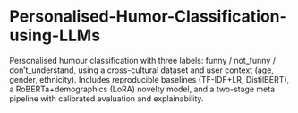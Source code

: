 # Personalised-Humor-Classification-using-LLMs
Personalised humour classification with three labels: funny / not_funny / don’t_understand, using a cross-cultural dataset and user context (age, gender, ethnicity). Includes reproducible baselines (TF-IDF+LR, DistilBERT), a RoBERTa+demographics (LoRA) novelty model, and a two-stage meta pipeline with calibrated evaluation and explainability.
